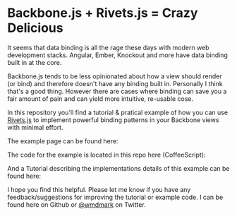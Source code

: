 # Backbone.js + Rivets.js = Crazy Delicious

It seems that data binding is all the rage these days with modern web development stacks. Angular, Ember, Knockout and more have data binding built in at the core. 

Backbone.js tends to be less opinionated about how a view should render (or bind) and therefore doesn't have any binding built in. Personally I think that's a good thing. However there are cases where binding can save you a fair amount of pain and can yield more intuitive, re-usable cose.

In this repository you'll find a tutorial & pratical example of how you can use [Rivets.js](http://rivetsjs.com) to implement powerful binding patterns in your Backbone views with minimal effort.

The example page can be found here:

The code for the example is located in this repo here (CoffeeScript): 

And a Tutorial describing the implementations details of this example can be found here:

I hope you find this helpful. Please let me know if you have any feedback/suggestions for improving the tutorial or example code. I can be found here on Github or [@wmdmark](http://twitter.com/wmdmark) on Twitter.